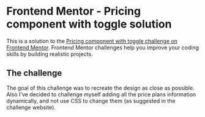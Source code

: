 # Frontend Mentor - Pricing component with toggle solution

This is a solution to the [Pricing component with toggle challenge on Frontend Mentor](https://www.frontendmentor.io/challenges/pricing-component-with-toggle-8vPwRMIC). Frontend Mentor challenges help you improve your coding skills by building realistic projects.

## The challenge

The goal of this challenge was to recreate the design as close as possible.
Also I've decided to challenge myself adding all the price plans information dynamically, and not use CSS to change them (as suggested in the challenge website).
